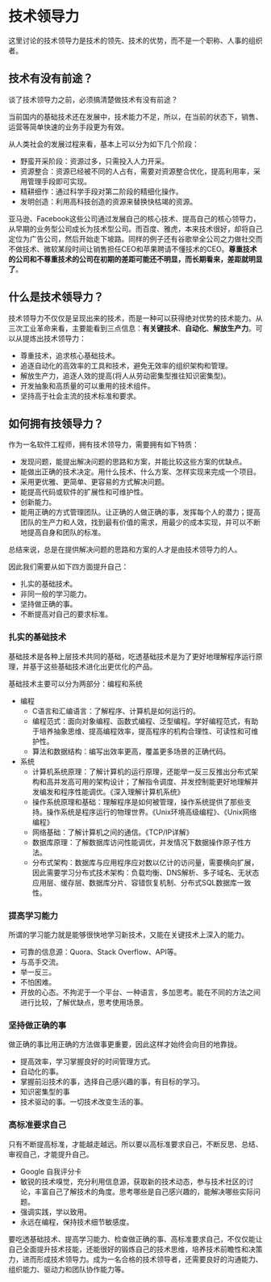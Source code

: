 # 技术领导力

这里讨论的技术领导力是技术的领先、技术的优势，而不是一个职称、人事的组织者。

## 技术有没有前途？

谈了技术领导力之前，必须搞清楚做技术有没有前途？

当前国内的基础技术还在发展中，技术能力不足，所以，在当前的状态下，销售、运营等简单快速的业务手段更为有效。

从人类社会的发展过程来看，基本上可以分为如下几个阶段：

- 野蛮开采阶段：资源过多，只需投入人力开采。
- 资源整合：资源已经被不同的人占有，需要对资源整合优化，提高利用率，采用管理手段即可实现。
- 精耕细作：通过科学手段对第二阶段的精细化操作。
- 发明创造：利用高科技创造的资源来替换快枯竭的资源。

亚马逊、Facebook这些公司通过发展自己的核心技术、提高自己的核心领导力，从早期的业务型公司成长为技术型公司。而百度、雅虎，本来技术很好，却将自己定位为广告公司，然后开始走下坡路。同样的例子还有谷歌举全公司之力做社交而不做技术、微软某段时间让销售担任CEO和苹果聘请不懂技术的CEO。**尊重技术的公司和不尊重技术的公司在初期的差距可能还不明显，而长期看来，差距就明显了**。

## 什么是技术领导力？

技术领导力不仅仅是呈现出来的技术，而是一种可以获得绝对优势的技术能力。从三次工业革命来看，主要能看到三点信息：**有关键技术**、**自动化**、**解放生产力**。可以从提炼出技术领导力：

- 尊重技术，追求核心基础技术。
- 追逐自动化的高效率的工具和技术，避免无效率的组织架构和管理。
- 解放生产力，追逐人效的提高(将人从劳动密集型推往知识密集型)。
- 开发抽象和高质量的可以重用的技术组件。
- 坚持高于社会主流的技术标准和要求。

## 如何拥有技领导力？

作为一名软件工程师，拥有技术领导力，需要拥有如下特质：

- 发现问题，能提出解决问题的思路和方案，并能比较这些方案的优缺点。
- 能做出正确的技术决定。用什么技术、什么方案、怎样实现来完成一个项目。
- 采用更优雅、更简单、更容易的方式解决问题。
- 能提高代码或软件的扩展性和可维护性。
- 创新能力。
- 能用正确的方式管理团队。让正确的人做正确的事，发挥每个人的潜力；提高团队的生产力和人效，找到最有价值的需求，用最少的成本实现，并可以不断地提高自身和团队的标准。

总结来说，总是在提供解决问题的思路和方案的人才是由技术领导力的人。

因此我们需要从如下四方面提升自己：

- 扎实的基础技术。
- 非同一般的学习能力。
- 坚持做正确的事。
- 不断提高对自己的要求标准。

### 扎实的基础技术

基础技术是各种上层技术共同的基础，吃透基础技术是为了更好地理解程序运行原理，并基于这些基础技术进化出更优化的产品。

基础技术主要可以分为两部分：编程和系统

- 编程
  - C语言和汇编语言：了解程序、计算机是如何运行的。
  - 编程范式：面向对象编程、函数式编程、泛型编程。学好编程范式，有助于培养抽象思维、提高编程效率，提高程序的机构合理性、可读性和可维护性。
  - 算法和数据结构：编写出效率更高，覆盖更多场景的正确代码。
- 系统
  - 计算机系统原理：了解计算机的运行原理，还能举一反三反推出分布式架构和高并发高可用的架构设计；了解指令调度、并发控制能更好地理解并发编发和程序性能调优。《深入理解计算机系统》
  - 操作系统原理和基础：理解程序是如何被管理，操作系统提供了那些支持。操作系统是程序运行的物理世界。《Unix环境高级编程》、《Unix网络编程》
  - 网络基础：了解计算机之间的通信。《TCP/IP详解》
  - 数据库原理：了解数据库访问性能调优，并发情况下数据操作原子性方法。
  - 分布式架构：数据库与应用程序应对数以亿计的访问量，需要横向扩展，因此需要学习分布式技术架构：负载均衡、DNS解析、多子域名、无状态应用层、缓存层、数据库分片、容错恢复机制、分布式SQL数据库一致性。

### 提高学习能力

所谓的学习能力就是能够很快地学习新技术，又能在关键技术上深入的能力。

- 可靠的信息源：Quora、Stack Overflow、API等。
- 与高手交流。
- 举一反三。
- 不怕困难。
- 开放的心态。不拘泥于一个平台、一种语言，多加思考。能在不同的方法之间进行比较，了解优缺点，思考使用场景。

### 坚持做正确的事

做正确的事比用正确的方法做事更重要，因此这样才始终会向目的地靠拢。

- 提高效率，学习掌握良好的时间管理方式。
- 自动化的事。
- 掌握前沿技术的事，选择自己感兴趣的事，有目标的学习。
- 知识密集型的事
- 技术驱动的事。一切技术改变生活的事。

### 高标准要求自己

只有不断提高标准，才能越走越远。所以要以高标准要求自己，不断反思、总结、审视自己，才能提升自己。

- Google 自我评分卡
- 敏锐的技术嗅觉，充分利用信息源，获取新的技术动态，参与技术社区的讨论，丰富自己了解技术的角度。思考哪些是自己感兴趣的，能解决哪些实际问题。
- 强调实践，学以致用。
- 永远在编程，保持技术细节敏感度。

要吃透基础技术、提高学习能力、检查做正确的事、高标准要求自己，不仅仅能让自己全面提升技术技能，还能很好的锻炼自己的技术思维，培养技术前瞻性和决策力，进而形成技术领导力。成为一名合格的技术领导者，还需要良好的沟通能力、组织能力、驱动力和团队协作能力等。
